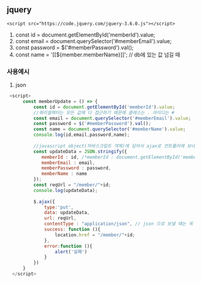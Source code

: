 ## jquery 
```
<script src="https://code.jquery.com/jquery-3.6.0.js"></script>
```

  1. const id = document.getElementById('memberId').value;
  2. const email = document.querySelector('#memberEmail').value;
  3. const password = $('#memberPassword').val();
  4. const name = '[[${member.memberName}]]'; // db에 있는 값 넘길 때
  
  ### 사용예시
  1. json 
  ```javascript
   <script>
        const memberUpdate = () => {
            const id = document.getElementById('memberId').value;
            //쿼리셀렉터는 모든 값에 다 접근하기 때문에 클래스는 . 아이디는 #
            const email = document.querySelector('#memberEmail').value;
            const password = $('#memberPassword').val();
            const name = document.querySelector('#memberName').value;
            console.log(id,email,password,name);
			
            //javascript object(자바스크립트 객체)에 담아서 ajax로 컨트롤러에 보내기 위한 세팅
            const updateData = JSON.stringify({
               memberId : id, /*memberId : document.getElementById('memberId').value;*/
               memberEmail : email,
               memberPassword : password,
               memberName : name
            });
            const reqUrl = "/member/"+id;
            console.log(updateData);
			
            $.ajax({
                type:'put',
                data: updateData,
                url: reqUrl,
                contentType : "application/json", // json 으로 보낼 때는 꼭 써야 함
                success: function (){
                    location.href = "/member/"+id;
                },
                error:function (){
                    alert('실패')
                }
            })
        }
    </script>
  ```
